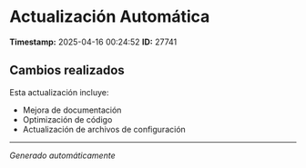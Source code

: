 # Actualización Automática

**Timestamp:** 2025-04-16 00:24:52
**ID:** 27741

## Cambios realizados

Esta actualización incluye:
- Mejora de documentación
- Optimización de código
- Actualización de archivos de configuración

---
*Generado automáticamente*
